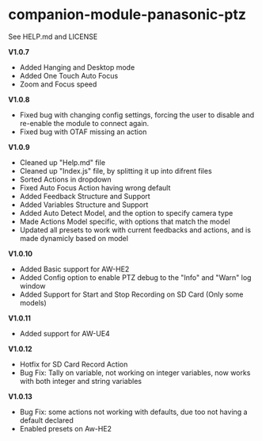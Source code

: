 # companion-module-panasonic-ptz
See HELP.md and LICENSE

**V1.0.7**
* Added Hanging and Desktop mode
* Added One Touch Auto Focus
* Zoom and Focus speed

**V1.0.8**
* Fixed bug with changing config settings, forcing the user to disable and re-enable the module to connect again.
* Fixed bug with OTAF missing an action

**V1.0.9**
* Cleaned up "Help.md" file
* Cleaned up "Index.js" file, by splitting it up into difrent files
* Sorted Actions in dropdown
* Fixed Auto Focus Action having wrong default
* Added Feedback Structure and Support
* Added Variables Structure and Support
* Added Auto Detect Model, and the option to specify camera type
* Made Actions Model specific, with options that match the model
* Updated all presets to work with current feedbacks and actions, and is made dynamicly based on model

**V1.0.10**
* Added Basic support for AW-HE2
* Added Config option to enable PTZ debug to the "Info" and "Warn" log window
* Added Support for Start and Stop Recording on SD Card (Only some models)

**V1.0.11**
* Added support for AW-UE4

**V1.0.12**
* Hotfix for SD Card Record Action
* Bug Fix: Tally on variable, not working on integer variables, now works with both integer and string variables

**V1.0.13**
* Bug Fix: some actions not working with defaults, due too not having a default declared
* Enabled presets on Aw-HE2
